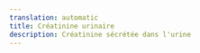 ```yaml
---
translation: automatic
title: Créatinine urinaire
description: Créatinine sécrétée dans l'urine
---
```

